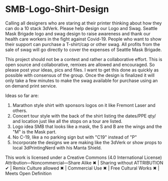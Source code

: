 # SMB-Logo-Shirt-Design
Calling all designers who are staring at their printer thinking about how they can do a 10 stack 3dVerk. Please help design our Logo and Swag. Seattle Mask Brigade logo and swag design to raise awareness and thank our health care workers in the fight against Covid-19. People who want to show their support can purchase a T-shirt/cap or other swag. All profits from the sale of swag will go directly to cover the expenses of Seattle Mask Brigade. 

This project should not be a contest and rather a collaborative effort. This is open source and collaborative, remixes are allowed and encouraged. So please post your ideas, pics and files. I want to get this done as quickly as possible with consensus of the group. Once the design is finalized it will only take a few minutes to make the swag available for purchase using an on demand print service. 

Ideas so far are:
1. Marathon style shirt with sponsors logos on it like Fremont Laser and others.
2. Concert tour style with the back of the shirt listing the dates/PPE qty/ and location just like all the stops on a tour are listed. 
3. Logo idea SMB that looks like a mask, the S and B are the wings and the "M" is the Mask part. 
4. No C-19, like a no parking sign but with "C19" instead of "P"
5. Incorporate the designs we are making like the 3dVerk or show props to local 3dPrintingNerd with his Manta Shield.

This work is licensed under a
Creative Commons (4.0 International License)
Attribution—Noncommercial—Share Alike
✖ | Sharing without ATTRIBUTION
✔ | Remix Culture allowed
✖ | Commercial Use
✖ | Free Cultural Works
✖ | Meets Open Definition
